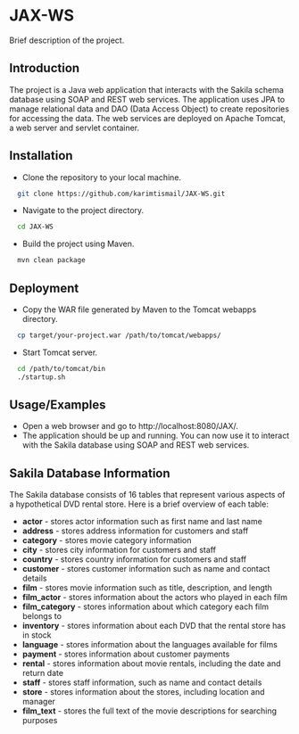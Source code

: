 # JAX-WS
Brief description of the project.

## Introduction
The project is a Java web application that interacts with the Sakila schema database using SOAP and REST web services. The application uses JPA to manage relational data and DAO (Data Access Object) to create repositories for accessing the data. The web services are deployed on Apache Tomcat, a web server and servlet container.




## Installation
- Clone the repository to your local machine.

```bash
  git clone https://github.com/karimtismail/JAX-WS.git
```

- Navigate to the project directory.
```bash    
  cd JAX-WS
```

- Build the project using Maven.
```bash
  mvn clean package
````

## Deployment

- Copy the WAR file generated by Maven to the Tomcat webapps directory.

```bash
  cp target/your-project.war /path/to/tomcat/webapps/
```

- Start Tomcat server.
```bash
  cd /path/to/tomcat/bin
  ./startup.sh
```

## Usage/Examples

- Open a web browser and go to http://localhost:8080/JAX/.
- The application should be up and running. You can now use it to interact with the Sakila database using SOAP and REST web services.

## Sakila Database Information
The Sakila database consists of 16 tables that represent various aspects of a hypothetical DVD rental store. Here is a brief overview of each table:
- **actor** - stores actor information such as first name and last name
- **address** - stores address information for customers and staff
- **category** - stores movie category information
- **city** - stores city information for customers and staff
- **country** - stores country information for customers and staff
- **customer** - stores customer information such as name and contact details
- **film** - stores movie information such as title, description, and length
- **film_actor** - stores information about the actors who played in each film
- **film_category** - stores information about which category each film belongs to
- **inventory** - stores information about each DVD that the rental store has in stock
- **language** - stores information about the languages available for films
- **payment** - stores information about customer payments
- **rental** - stores information about movie rentals, including the date and return date
- **staff** - stores staff information, such as name and contact details
- **store** - stores information about the stores, including location and manager
- **film_text** - stores the full text of the movie descriptions for searching purposes